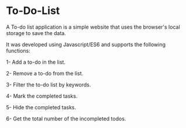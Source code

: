 # To-Do-List

A To-do list application is a simple website that uses the browser's local storage to save the data.

It was developed using Javascript/ES6 and supports the following functions:

1- Add a to-do in the list.

2- Remove a to-do from the list.

3- Filter the to-do list by keywords.

4- Mark the completed tasks.

5- Hide the completed tasks.

6- Get the total number of the incompleted todos. 
